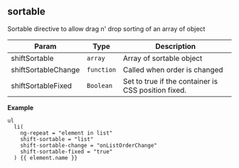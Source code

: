<a name="shift.components.module_sortable"></a>
## sortable
Sortable directive to allow drag n' drop sorting of an array of object


| Param | Type | Description |
| --- | --- | --- |
| shiftSortable | <code>array</code> | Array of sortable object |
| shiftSortableChange | <code>function</code> | Called when order is changed |
| shiftSortableFixed | <code>Boolean</code> | Set to true if the container is CSS position fixed. |

**Example**  
```jade
ul
  li(
    ng-repeat = "element in list"
    shift-sortable = "list"
    shift-sortable-change = "onListOrderChange"
    shift-sortable-fixed = "true"
  ) {{ element.name }}
```

